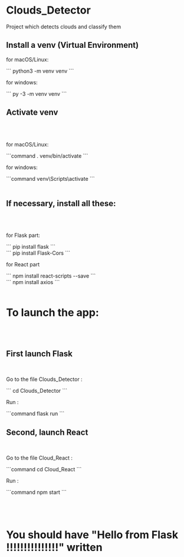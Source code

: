 # Clouds_Detector
Project which detects clouds and classify them 

<h2>Install a venv (Virtual Environment)</h2>

<p>for macOS/Linux:</p>
```
python3 -m venv venv
```
<br>
<p>for windows:</p>
```
py -3 -m venv venv
```
<h2>Activate venv</h2></br></br>

<p>for macOS/Linux:</p>
```command
. venv/bin/activate
```
<p>for windows:</p>
```command
venv\Scripts\activate
```
</br></br>
<h2>If necessary, install all these:</h2></br></br>
<p>for Flask part:</p>
```
pip install flask
```
<br>
```
pip install Flask-Cors
```
<p>for React part</p>
```
npm install react-scripts --save
```
<br>
```
npm install axios
```
</br></br>
<h1>To launch the app:</h1></br></br>
<h2>First launch Flask</h2><br>
<p>Go to the file Clouds_Detector :</p>
```
cd Clouds_Detector
```
<p>Run :</p>
```command
flask run
```
<h2>Second, launch React</h2><br>
<p>Go to the file Cloud_React :</p>
```command
cd Cloud_React
```
<p>Run :</p>
```command
npm start
```
</br></br></br></br>
<h1>You should have "Hello from Flask !!!!!!!!!!!!!!!" written</h1>
